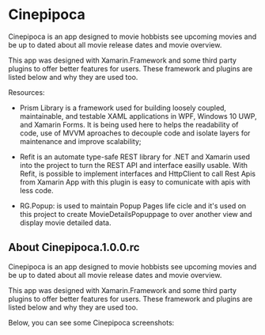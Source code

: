 # Cinepipoca
Cinepipoca is an app designed to movie hobbists see upcoming movies and be up to dated about all movie release dates and movie overview.

This app was designed with Xamarin.Framework and some third party plugins to offer better features for users. These framework and plugins are listed below and why they are used too.

Resources:
* Prism Library is a framework used for building loosely coupled, maintainable, and testable XAML applications in WPF, Windows 10 UWP, and Xamarin Forms. It is being used here to helps the readability of code, use of MVVM aproaches to decouple code and isolate layers for maintenance and improve scalability; 

* Refit is an automate type-safe REST library for .NET and Xamarin used into the project to turn the REST API and interface easilly usable. With Refit, is possible to implement interfaces and HttpClient to call Rest Apis from Xamarin App with this plugin is easy to comunicate with apis with less code.

* RG.Popup: is used to maintain Popup Pages life cicle and it's used on this project to create MovieDetailsPopuppage to over another view and display movie detailed data.



## About Cinepipoca.1.0.0.rc
Cinepipoca is an app designed to movie hobbists see upcoming movies and be up to dated about all movie release dates and movie overview.

This app was designed with Xamarin.Framework and some third party plugins to offer better features for users. These framework and plugins are listed below and why they are used too.

Below, you can see some Cinepipoca screenshots:

